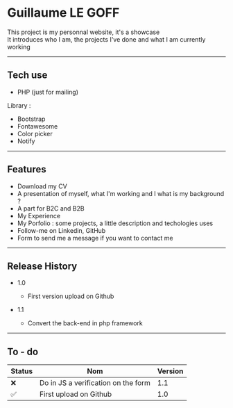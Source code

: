 # Guillaume LE GOFF

This project is my personnal website, it's a showcase<br>
It introduces who I am, the projects I've done and what I am currently working<br>

------
## Tech use

- PHP (just for mailing)

Library :
* Bootstrap
* Fontawesome
* Color picker
* Notify

------
## Features

- Download my CV
- A presentation of myself, what I'm working and I what is my background ?
- A part for B2C and B2B
- My Experience
- My Porfolio : some projects, a little description and techologies uses
- Follow-me on Linkedin, GitHub
- Form to send me a message if you want to contact me

------
## Release History

*  1.0
    *  First version upload on Github

*  1.1
    *  Convert the back-end in php framework 

------

## To - do
| Status        | Nom           | Version  |
| --- | --- | --- |
| :x: | Do in JS a verification on the form  | 1.1 |
| ✅ | First upload on Github | 1.0 |
